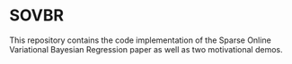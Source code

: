 # SOVBR
This repository contains the code implementation of the Sparse Online Variational Bayesian Regression paper as well as two motivational demos.
